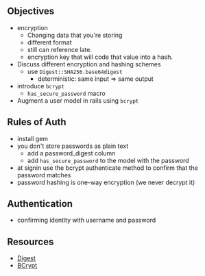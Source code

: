 ## Objectives
- encryption
  - Changing data that you're storing
  - different format
  - still can reference late.
  - encryption key that will code that value into a hash.
- Discuss different encryption and hashing schemes
  - use `Digest::SHA256.base64digest`
    - deterministic: same input => same output
- introduce `bcrypt`
  - `has_secure_password` macro
- Augment a user model in rails using `bcrypt`

## Rules of Auth
- install gem
- you don't store passwords as plain text
  - add a password_digest column
  - add `has_secure_password` to the model with the password
- at signin use the bcrypt authenticate method to confirm that the password matches
- password hashing is one-way encryption (we never decrypt it)

## Authentication
- confirming identity with username and password

## Resources
- [Digest](https://ruby-doc.org/stdlib-2.2.1/libdoc/digest/rdoc/Digest.html)
- [BCrypt](https://github.com/codahale/bcrypt-ruby)
